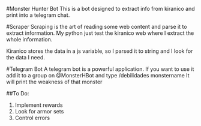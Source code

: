 #Monster Hunter Bot
This is a bot designed to extract info from kiranico and print into a telegram chat.

#Scraper
Scraping is the art of reading some web content and parse it to extract information. My python just test
the kiranico web where I extract the whole information.

Kiranico stores the data in a js variable, so I parsed it to string and I look for the data I need.

#Telegram Bot
A telegram bot is a powerful application.
If you want to use it add it to a group on @MonsterHBot and type /debilidades monstername
It will print the weakness of that monster

##To Do:
  1. Implement rewards
  2. Look for armor sets
  3. Control errors
